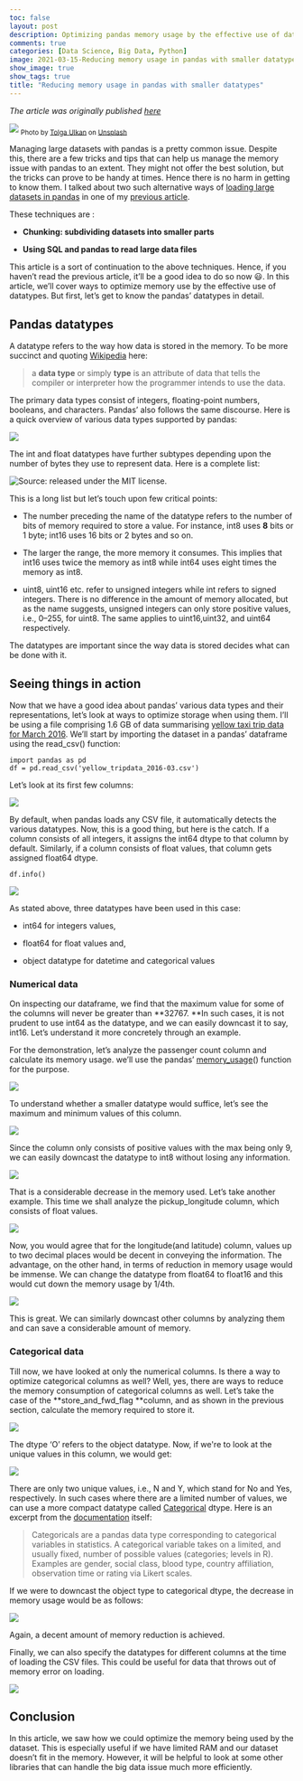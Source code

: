 ```yaml
---
toc: false
layout: post
description: Optimizing pandas memory usage by the effective use of datatypes
comments: true
categories: [Data Science, Big Data, Python]
image: 2021-03-15-Reducing memory usage in pandas with smaller datatypes/0.png
show_image: true
show_tags: true
title: "Reducing memory usage in pandas with smaller datatypes"
---
```


*The article was originally published [here](https://towardsdatascience.com/reducing-memory-usage-in-pandas-with-smaller-datatypes-b527635830af?sk=55b417ed722bc364a141a9862ee33893)*


![](https://cdn-images-1.medium.com/max/10526/0*Ti9hDWaZH8UphPdM)
<sub>Photo by [Tolga Ulkan](https://unsplash.com/@tolga__?utm_source=medium&utm_medium=referral) on [Unsplash](https://unsplash.com?utm_source=medium&utm_medium=referral)</sub>

Managing large datasets with pandas is a pretty common issue. Despite this, there are a few tricks and tips that can help us manage the memory issue with pandas to an extent. They might not offer the best solution, but the tricks can prove to be handy at times. Hence there is no harm in getting to know them. I talked about two such alternative ways of [loading large datasets in pandas](https://towardsdatascience.com/loading-large-datasets-in-pandas-11bdddd36f7b?sk=a52a0f863382bd2d5b631d81838ea8de) in one of my [previous article](https://towardsdatascience.com/loading-large-datasets-in-pandas-11bdddd36f7b).


These techniques are :

* **Chunking: subdividing datasets into smaller parts**

* **Using SQL and pandas to read large data files**

This article is a sort of continuation to the above techniques. Hence, if you haven’t read the previous article, it’ll be a good idea to do so now 😃. In this article, we’ll cover ways to optimize memory use by the effective use of datatypes. But first, let’s get to know the pandas’ datatypes in detail.

## Pandas datatypes

A datatype refers to the way how data is stored in the memory. To be more succinct and quoting [Wikipedia](https://en.wikipedia.org/wiki/Data_type) here:
>  a **data type** or simply **type** is an attribute of data that tells the compiler or interpreter how the programmer intends to use the data.

The primary data types consist of integers, floating-point numbers, booleans, and characters. Pandas’ also follows the same discourse. Here is a quick overview of various data types supported by pandas:

![](https://cdn-images-1.medium.com/max/2000/1*90J0qhEaHPxD_0_G5Mf1ng.png)

The int and float datatypes have further subtypes depending upon the number of bytes they use to represent data. Here is a complete list:

![[Source](https://jakevdp.github.io/PythonDataScienceHandbook/02.01-understanding-data-types.html): r*eleased under the [MIT license](https://opensource.org/licenses/MIT).*](https://cdn-images-1.medium.com/max/2000/1*fsEpwfWQBMnaC6iISieHOw.png)

This is a long list but let’s touch upon few critical points:

* The number preceding the name of the datatype refers to the number of bits of memory required to store a value. For instance, int8 uses **8** bits or 1 byte; int16 uses 16 bits or 2 bytes and so on.

* The larger the range, the more memory it consumes. This implies that int16 uses twice the memory as int8 while int64 uses eight times the memory as int8.

* uint8, uint16 etc. refer to unsigned integers while int refers to signed integers. There is no difference in the amount of memory allocated, but as the name suggests, unsigned integers can only store positive values, i.e., 0–255, for uint8. The same applies to uint16,uint32, and uint64 respectively.

The datatypes are important since the way data is stored decides what can be done with it.

## Seeing things in action

Now that we have a good idea about pandas’ various data types and their representations, let’s look at ways to optimize storage when using them. I’ll be using a file comprising 1.6 GB of data summarising [yellow taxi trip data for March 2016](https://www.kaggle.com/bharath150/taxi-data?select=yellow_tripdata_2016-03.csv). We’ll start by importing the dataset in a pandas’ dataframe using the read_csv() function:

    import pandas as pd
    df = pd.read_csv('yellow_tripdata_2016-03.csv')

Let’s look at its first few columns:

![](https://cdn-images-1.medium.com/max/2000/1*nr1EPjM4Kef8gfguRn5VPg.png)

By default, when pandas loads any CSV file, it automatically detects the various datatypes. Now, this is a good thing, but here is the catch. If a column consists of all integers, it assigns the int64 dtype to that column by default. Similarly, if a column consists of float values, that column gets assigned float64 dtype.

    df.info()

![](https://cdn-images-1.medium.com/max/2000/1*45uSv1xBFxWT6JzQZcOe0Q.png)

As stated above, three datatypes have been used in this case:

* int64 for integers values,

* float64 for float values and,

* object datatype for datetime and categorical values

### Numerical data

On inspecting our dataframe, we find that the maximum value for some of the columns will never be greater than **32767. **In such cases, it is not prudent to use int64 as the datatype, and we can easily downcast it to say, int16. Let’s understand it more concretely through an example.

For the demonstration, let’s analyze the passenger count column and calculate its memory usage. we’ll use the pandas’ [memory_usage](https://pandas.pydata.org/pandas-docs/stable/reference/api/pandas.DataFrame.memory_usage.html)() function for the purpose.

![](https://cdn-images-1.medium.com/max/2720/1*bpVjx1a9j9X9-rYAbb2nZg.png)

To understand whether a smaller datatype would suffice, let’s see the maximum and minimum values of this column.

![](https://cdn-images-1.medium.com/max/2720/1*bN_GqmnOI4bYJA5cTgZLCg.png)

Since the column only consists of positive values with the max being only 9, we can easily downcast the datatype to int8 without losing any information.

![](https://cdn-images-1.medium.com/max/2720/1*ECXVxjt5ixzxjnWQ9oyaOg.png)

That is a considerable decrease in the memory used. Let’s take another example. This time we shall analyze the pickup_longitude column, which consists of float values.

![](https://cdn-images-1.medium.com/max/2720/1*fXtSH2feoTaI-ZpVMZ0HpQ.png)

Now, you would agree that for the longitude(and latitude) column, values up to two decimal places would be decent in conveying the information. The advantage, on the other hand, in terms of reduction in memory usage would be immense. We can change the datatype from float64 to float16 and this would cut down the memory usage by 1/4th.

![](https://cdn-images-1.medium.com/max/2720/1*6uCsQD_Q5P6o_s3Qhjmb-w.png)

This is great. We can similarly downcast other columns by analyzing them and can save a considerable amount of memory.

### Categorical data

Till now, we have looked at only the numerical columns. Is there a way to optimize categorical columns as well? Well, yes, there are ways to reduce the memory consumption of categorical columns as well. Let’s take the case of the **store_and_fwd_flag **column, and as shown in the previous section, calculate the memory required to store it.

![](https://cdn-images-1.medium.com/max/2720/1*OLTXOKM3Xpta4orcSHH9NA.png)

The dtype ‘O’ refers to the object datatype. Now, if we're to look at the unique values in this column, we would get:

![](https://cdn-images-1.medium.com/max/2720/1*KYmpWKT0Zc193p8bBY_HWg.png)

There are only two unique values, i.e., N and Y, which stand for No and Yes, respectively. In such cases where there are a limited number of values, we can use a more compact datatype called [Categorical](https://pandas.pydata.org/pandas-docs/stable/user_guide/categorical.html) dtype. Here is an excerpt from the [documentation](https://pandas.pydata.org/pandas-docs/stable/user_guide/categorical.html) itself:
>  Categoricals are a pandas data type corresponding to categorical variables in statistics. A categorical variable takes on a limited, and usually fixed, number of possible values (categories; levels in R). Examples are gender, social class, blood type, country affiliation, observation time or rating via Likert scales.

If we were to downcast the object type to categorical dtype, the decrease in memory usage would be as follows:

![](https://cdn-images-1.medium.com/max/2720/1*e97V19sdtibOg35sodQA_A.png)

Again, a decent amount of memory reduction is achieved.

Finally, we can also specify the datatypes for different columns at the time of loading the CSV files. This could be useful for data that throws out of memory error on loading.

![](https://cdn-images-1.medium.com/max/2720/1*JeN4G7xHW9BFUomNHV0BfQ.png)

## Conclusion

In this article, we saw how we could optimize the memory being used by the dataset. This is especially useful if we have limited RAM and our dataset doesn’t fit in the memory. However, it will be helpful to look at some other libraries that can handle the big data issue much more efficiently.
